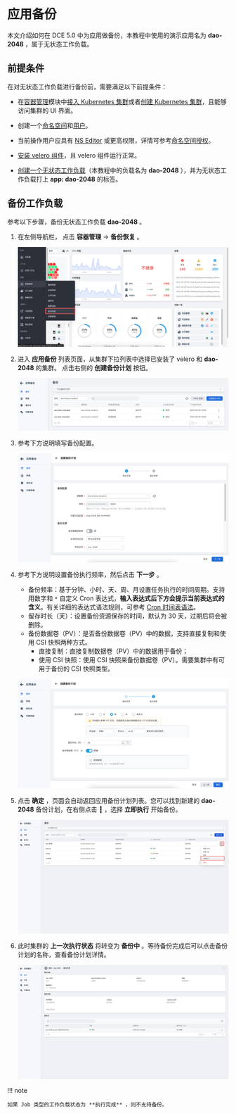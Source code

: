 # 应用备份

本文介绍如何在 DCE 5.0 中为应用做备份，本教程中使用的演示应用名为 __dao-2048__ ，属于无状态工作负载。

## 前提条件

在对无状态工作负载进行备份前，需要满足以下前提条件：

- 在[容器管理](../../intro/index.md)模块中[接入 Kubernetes 集群](../clusters/integrate-cluster.md)或者[创建 Kubernetes 集群](../clusters/create-cluster.md)，且能够访问集群的 UI 界面。

- 创建一个[命名空间](../namespaces/createns.md)和[用户](../../../ghippo/user-guide/access-control/user.md)。

- 当前操作用户应具有 [NS Editor](../permissions/permission-brief.md#ns-editor) 或更高权限，详情可参考[命名空间授权](../namespaces/createns.md)。

- [安装 velero 组件](install-velero.md)，且 velero 组件运行正常。

- [创建一个无状态工作负载](../workloads/create-deployment.md)（本教程中的负载名为 __dao-2048__ ），并为无状态工作负载打上 __app: dao-2048__ 的标签。

## 备份工作负载

参考以下步骤，备份无状态工作负载 __dao-2048__ 。

1. 在左侧导航栏， 点击 __容器管理__ -> __备份恢复__ 。

    ![集群列表](../../images/backupd20481.png)

2. 进入 __应用备份__ 列表页面，从集群下拉列表中选择已安装了 velero 和 __dao-2048__ 的集群。
   点击右侧的 __创建备份计划__ 按钮。

    ![应用备份](../../images/backupd20482.png)

3. 参考下方说明填写备份配置。

    ![操作菜单](../../images/backupd20483.png)

4. 参考下方说明设置备份执行频率，然后点击 __下一步__ 。

    - 备份频率：基于分钟、小时、天、周、月设置任务执行的时间周期。支持用数字和 `*` 自定义 Cron 表达式，**输入表达式后下方会提示当前表达式的含义**。有关详细的表达式语法规则，可参考 [Cron 时间表语法](https://kubernetes.io/zh-cn/docs/concepts/workloads/controllers/cron-jobs/#cron-schedule-syntax)。
    - 留存时长（天）：设置备份资源保存的时间，默认为 30 天，过期后将会被删除。
    - 备份数据卷（PV）：是否备份数据卷（PV）中的数据，支持直接复制和使用 CSI 快照两种方式。
        - 直接复制：直接复制数据卷（PV）中的数据用于备份；
        - 使用 CSI 快照：使用 CSI 快照来备份数据卷（PV）。需要集群中有可用于备份的 CSI 快照类型。

    ![操作菜单](../../images/backupd20484.png)

5. 点击 __确定__ ，页面会自动返回应用备份计划列表。您可以找到新建的 __dao-2048__ 备份计划，在右侧点击 __┇__ ，选择 __立即执行__ 开始备份。

    ![操作菜单](../../../images/backupd20485.png)

6. 此时集群的 __上一次执行状态__ 将转变为 __备份中__ 。等待备份完成后可以点击备份计划的名称，查看备份计划详情。

    ![操作菜单](../../../images/backupd20486.png)

!!! note

    如果 Job 类型的工作负载状态为 **执行完成** ，则不支持备份。
